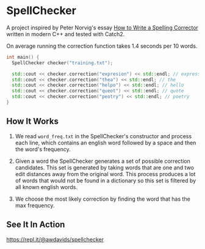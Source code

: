 # SpellChecker

A project inspired by Peter Norvig's essay [How to Write a Spelling Corrector](http://norvig.com/spell-correct.html) written in modern C++ and tested with Catch2.

On average running the correction function takes 1.4 seconds per 10 words.

```c++
int main() {
  SpellChecker checker("training.txt");

  std::cout << checker.correction("expresion") << std::endl; // expression
  std::cout << checker.correction("thea") << std::endl; // the
  std::cout << checker.correction("helpo") << std::endl; // hello
  std::cout << checker.correction("queot") << std::endl; // quote
  std::cout << checker.correction("peotry") << std::endl; // poetry
}
```

## How It Works

1. We read `word_freq.txt` in the SpellChecker's constructor and process each line, which contains an english word followed by a space and then the word's frequency.

2. Given a word the SpellChecker generates a set of possible correction candidates. This set is generated by taking words that are one and two edit distances away from the original word. This process produces a lot of words that would not be found in a dictionary so this set is filtered by all known english words.

3. We choose the most likely correction by finding the word that has the max frequency.

## See It In Action

https://repl.it/@awdavids/spellchecker